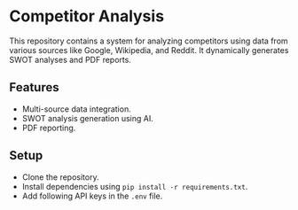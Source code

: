 # Competitor Analysis

This repository contains a system for analyzing competitors using data from various sources like Google, Wikipedia, and Reddit. It dynamically generates SWOT analyses and PDF reports.

## Features

- Multi-source data integration.
- SWOT analysis generation using AI.
- PDF reporting.

## Setup

- Clone the repository.
- Install dependencies using `pip install -r requirements.txt`.
- Add following API keys in the `.env` file.
